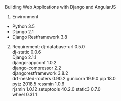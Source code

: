 Building Web Applications with Django and AngularJS
1. Environment
- Python 3.5
- Django 2.1
- Django Restframework 3.8

2. Requirement:
dj-database-url     0.5.0  
dj-static           0.0.6  
Django              2.1.1  
django-appconf      1.0.2  
django-compressor   2.2    
djangorestframework 3.8.2  
drf-nested-routers  0.90.2 
gunicorn            19.9.0 
pip                 18.0   
pytz                2018.5 
rcssmin             1.0.6  
rjsmin              1.0.12 
setuptools          40.2.0 
static3             0.7.0  
wheel               0.31.1
